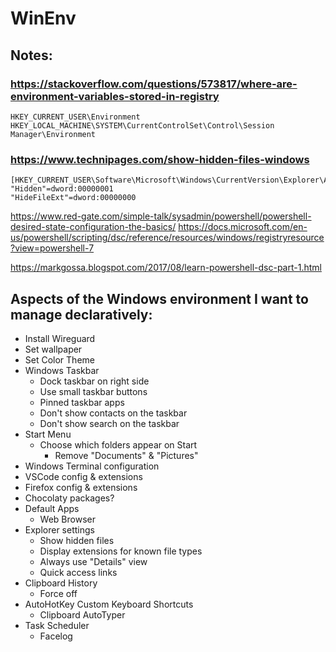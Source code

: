 # WinEnv


## Notes:

### https://stackoverflow.com/questions/573817/where-are-environment-variables-stored-in-registry
    HKEY_CURRENT_USER\Environment
    HKEY_LOCAL_MACHINE\SYSTEM\CurrentControlSet\Control\Session Manager\Environment


### https://www.technipages.com/show-hidden-files-windows
    [HKEY_CURRENT_USER\Software\Microsoft\Windows\CurrentVersion\Explorer\Advanced]
    "Hidden"=dword:00000001
    "HideFileExt"=dword:00000000

https://www.red-gate.com/simple-talk/sysadmin/powershell/powershell-desired-state-configuration-the-basics/
https://docs.microsoft.com/en-us/powershell/scripting/dsc/reference/resources/windows/registryresource?view=powershell-7

https://markgossa.blogspot.com/2017/08/learn-powershell-dsc-part-1.html


## Aspects of the Windows environment I want to manage declaratively:
-   Install Wireguard
-   Set wallpaper
-   Set Color Theme
-   Windows Taskbar
    -   Dock taskbar on right side
    -   Use small taskbar buttons
    -   Pinned taskbar apps
    -   Don't show contacts on the taskbar
    -   Don't show search on the taskbar
-   Start Menu
    -   Choose which folders appear on Start
        -   Remove "Documents" & "Pictures"
-   Windows Terminal configuration
-   VSCode config & extensions
-   Firefox config & extensions
-   Chocolaty packages?
-   Default Apps
    -   Web Browser
-   Explorer settings
    -   Show hidden files
    -   Display extensions for known file types
    -   Always use "Details" view
    -   Quick access links
-   Clipboard History
    -   Force off
-   AutoHotKey Custom Keyboard Shortcuts
    -   Clipboard AutoTyper
-   Task Scheduler
    -   Facelog
